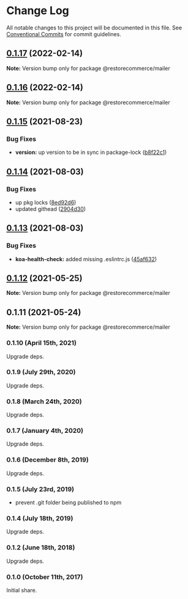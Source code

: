 # Change Log

All notable changes to this project will be documented in this file.
See [Conventional Commits](https://conventionalcommits.org) for commit guidelines.

## [0.1.17](https://github.com/restorecommerce/libs/compare/@restorecommerce/mailer@0.1.16...@restorecommerce/mailer@0.1.17) (2022-02-14)

**Note:** Version bump only for package @restorecommerce/mailer





## [0.1.16](https://github.com/restorecommerce/libs/compare/@restorecommerce/mailer@0.1.15...@restorecommerce/mailer@0.1.16) (2022-02-14)

**Note:** Version bump only for package @restorecommerce/mailer





## [0.1.15](https://github.com/restorecommerce/libs/compare/@restorecommerce/mailer@0.1.14...@restorecommerce/mailer@0.1.15) (2021-08-23)


### Bug Fixes

* **version:** up version to be in sync in package-lock ([b8f22c1](https://github.com/restorecommerce/libs/commit/b8f22c1268ee2af4beff7d88bda30f197896e3d2))





## [0.1.14](https://github.com/restorecommerce/libs/compare/@restorecommerce/mailer@0.1.13...@restorecommerce/mailer@0.1.14) (2021-08-03)


### Bug Fixes

* up pkg locks ([8ed92d6](https://github.com/restorecommerce/libs/commit/8ed92d613b9a095e4b5066056ac566e5dbcf1472))
* updated githead ([2904d30](https://github.com/restorecommerce/libs/commit/2904d30e5773dc8a87c01a08ff6481f99d692354))





## [0.1.13](https://github.com/restorecommerce/libs/compare/@restorecommerce/mailer@0.1.12...@restorecommerce/mailer@0.1.13) (2021-08-03)


### Bug Fixes

* **koa-health-check:** added missing .eslintrc.js ([45af632](https://github.com/restorecommerce/libs/commit/45af632955d2dd448e7a27f4e8c4b971412cd004))





## [0.1.12](https://github.com/restorecommerce/mailer/compare/@restorecommerce/mailer@0.1.11...@restorecommerce/mailer@0.1.12) (2021-05-25)

**Note:** Version bump only for package @restorecommerce/mailer





## 0.1.11 (2021-05-24)

**Note:** Version bump only for package @restorecommerce/mailer





### 0.1.10 (April 15th, 2021)

Upgrade deps.

### 0.1.9 (July 29th, 2020)

Upgrade deps.

### 0.1.8 (March 24th, 2020)

Upgrade deps.

### 0.1.7 (January 4th, 2020)

Upgrade deps.

### 0.1.6 (December 8th, 2019)

Upgrade deps.

### 0.1.5 (July 23rd, 2019)

- prevent .git folder being published to npm

### 0.1.4 (July 18th, 2019)

Upgrade deps.

### 0.1.2 (June 18th, 2018)

Upgrade deps.

### 0.1.0 (October 11th, 2017)

Initial share.
